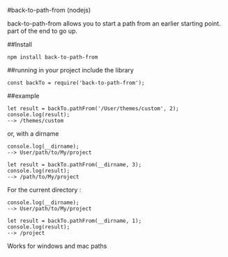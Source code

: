 #back-to-path-from (nodejs)

back-to-path-from allows you to start a path from an earlier starting point.
part of the end to go up.

##Install

`npm install back-to-path-from`

##running
in your project include the library

`const backTo = require('back-to-path-from');`

##example
```
let result = backTo.pathFrom('/User/themes/custom', 2);
console.log(result);
--> /themes/custom
```

or, with a dirname

```
console.log(__dirname);
--> User/path/to/My/project

let result = backTo.pathFrom(__dirname, 3);
console.log(result);
--> /path/to/My/project
```

For the current directory :
```
console.log(__dirname);
--> User/path/to/My/project

let result = backTo.pathFrom(__dirname, 1);
console.log(result);
--> /project
```

Works for windows and mac paths


